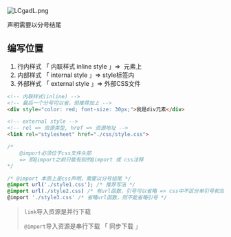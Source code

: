 ![LCgadL.png](https://p3-juejin.byteimg.com/tos-cn-i-k3u1fbpfcp/70a4bd1a03e44a6c99370bd696020e12~tplv-k3u1fbpfcp-zoom-1.image#?w=739\&h=378\&s=69422\&e=png\&b=1c1919) 

声明需要以分号结尾



## 编写位置

1. 行内样式 「 内联样式 inline style 」=>  元素上
2. 内部样式 「 internal style 」=> style标签内
3. 外部样式 「 external style 」=> 外部CSS文件

```html
<!-- 内联样式(inline) -->
<!-- 最后一个分号可以省，但推荐加上 -->
<div style="color: red; font-size: 30px;">我是div元素</div>
```

```html
<!-- external style -->
<!-- rel => 资源类型, href => 资源地址 -->
<link rel="stylesheet" href="./css/style.css">
```

```css
/* 
	@import必须位于css文件头部
	=> 即@import之前只能有别的@import 或 css注释
*/

/* @import 本质上是css声明，需要以分号结尾 */
@import url('./style1.css'); /* 推荐写法 */
@import url(./style2.css) /* 有url函数，引号可以省略 => css中不区分单引号和双引号 */
@import './style3.css' /* 省略url函数，则不能省略引号 */
```

> `link`导入资源是并行下载
>
> `@import`导入资源是串行下载 「 同步下载 」

